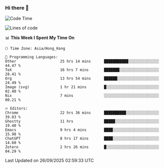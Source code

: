 ### Hi there 👋

<!--
**nicehiro/nicehiro** is a ✨ _special_ ✨ repository because its `README.md` (this file) appears on your GitHub profile.

Here are some ideas to get you started:

- 🔭 I’m currently working on ...
- 🌱 I’m currently learning ...
- 👯 I’m looking to collaborate on ...
- 🤔 I’m looking for help with ...
- 💬 Ask me about ...
- 📫 How to reach me: ...
- 😄 Pronouns: ...
- ⚡ Fun fact: ...
-->

<!--START_SECTION:waka-->
![Code Time](http://img.shields.io/badge/Code%20Time-1%2C094%20hrs%206%20mins-blue)

![Lines of code](https://img.shields.io/badge/From%20Hello%20World%20I%27ve%20Written-1.9%20million%20lines%20of%20code-blue)

📊 **This Week I Spent My Time On** 

```text
🕑︎ Time Zone: Asia/Hong_Kong

💬 Programming Languages: 
Other                    25 hrs 14 mins      ███████████░░░░░░░░░░░░░░   44.47 % 
TeX                      16 hrs 7 mins       ███████░░░░░░░░░░░░░░░░░░   28.41 % 
Org                      13 hrs 54 mins      ██████░░░░░░░░░░░░░░░░░░░   24.49 % 
Image (svg)              1 hr 21 mins        █░░░░░░░░░░░░░░░░░░░░░░░░   02.40 % 
Nix                      7 mins              ░░░░░░░░░░░░░░░░░░░░░░░░░   00.21 % 

🔥 Editors: 
Chrome                   22 hrs 36 mins      ██████████░░░░░░░░░░░░░░░   39.83 % 
Ghostty                  11 hrs              █████░░░░░░░░░░░░░░░░░░░░   19.40 % 
Emacs                    9 hrs 4 mins        ████░░░░░░░░░░░░░░░░░░░░░   15.98 % 
ChatGPT                  8 hrs 17 mins       ████░░░░░░░░░░░░░░░░░░░░░   14.60 % 
Zotero                   2 hrs 26 mins       █░░░░░░░░░░░░░░░░░░░░░░░░   04.29 % 
```


 Last Updated on 26/09/2025 02:59:33 UTC
<!--END_SECTION:waka-->
